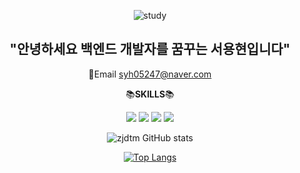 <div align="center">

  ![study](https://user-images.githubusercontent.com/35757620/193456902-4022269b-6871-45b9-b69c-a27995853cb3.gif)
  ## "안녕하세요 백엔드 개발자를 꿈꾸는 서용현입니다" 
   :email:Email syh05247@naver.com
  
:books:**SKILLS**:books:

<img src="https://img.shields.io/badge/Java-007396?style=flat&logo=OpenJDK&logoColor=white"/>
<img src="https://img.shields.io/badge/Spring-6DB33F?style=flat&logo=Spring&logoColor=green"/>
<img src="https://img.shields.io/badge/Spring Boot-6DB33F?style=flat&logo=Spring Boot&logoColor=green"/>
<img src="https://img.shields.io/badge/MySQL-4479A1?style=flat&logo=MySQL&logoColor=white"/>


![zjdtm GitHub stats](https://github-readme-stats.vercel.app/api?username=zjdtm&show_icons=true&theme=radical)

[![Top Langs](https://github-readme-stats.vercel.app/api/top-langs/?username=zjdtm&layout=compact)](https://github.com/zjdtm/github-readme-stats)  

</div>
<!--
**zjdtm/zjdtm** is a ✨ _special_ ✨ repository because its `README.md` (this file) appears on your GitHub profile.

Here are some ideas to get you started:

- 🔭 I’m currently working on ...
- 🌱 I’m currently learning ...
- 👯 I’m looking to collaborate on ...
- 🤔 I’m looking for help with ...
- 💬 Ask me about ...
- 📫 How to reach me: ...
- 😄 Pronouns: ...
- ⚡ Fun fact: ...
-->
